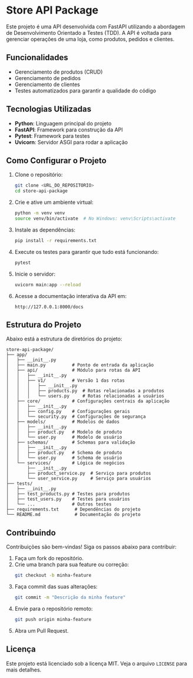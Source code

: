 # Store API Package

Este projeto é uma API desenvolvida com FastAPI utilizando a abordagem de Desenvolvimento Orientado a Testes (TDD). A API é voltada para gerenciar operações de uma loja, como produtos, pedidos e clientes.

## Funcionalidades

- Gerenciamento de produtos (CRUD)
- Gerenciamento de pedidos
- Gerenciamento de clientes
- Testes automatizados para garantir a qualidade do código

## Tecnologias Utilizadas

- **Python**: Linguagem principal do projeto
- **FastAPI**: Framework para construção da API
- **Pytest**: Framework para testes
- **Uvicorn**: Servidor ASGI para rodar a aplicação

## Como Configurar o Projeto

1. Clone o repositório:
   ```bash
   git clone <URL_DO_REPOSITORIO>
   cd store-api-package
   ```

2. Crie e ative um ambiente virtual:
   ```bash
   python -m venv venv
   source venv/bin/activate  # No Windows: venv\Scripts\activate
   ```

3. Instale as dependências:
   ```bash
   pip install -r requirements.txt
   ```

4. Execute os testes para garantir que tudo está funcionando:
   ```bash
   pytest
   ```

5. Inicie o servidor:
   ```bash
   uvicorn main:app --reload
   ```

6. Acesse a documentação interativa da API em:
   ```
   http://127.0.0.1:8000/docs
   ```

## Estrutura do Projeto

Abaixo está a estrutura de diretórios do projeto:

```
store-api-package/
├── app/
│   ├── __init__.py
│   ├── main.py          # Ponto de entrada da aplicação
│   ├── api/             # Módulo para rotas da API
│   │   ├── __init__.py
│   │   ├── v1/          # Versão 1 das rotas
│   │   │   ├── __init__.py
│   │   │   ├── products.py  # Rotas relacionadas a produtos
│   │   │   └── users.py     # Rotas relacionadas a usuários
│   ├── core/            # Configurações centrais da aplicação
│   │   ├── __init__.py
│   │   ├── config.py    # Configurações gerais
│   │   └── security.py  # Configurações de segurança
│   ├── models/          # Modelos de dados
│   │   ├── __init__.py
│   │   ├── product.py   # Modelo de produto
│   │   └── user.py      # Modelo de usuário
│   ├── schemas/         # Schemas para validação
│   │   ├── __init__.py
│   │   ├── product.py   # Schema de produto
│   │   └── user.py      # Schema de usuário
│   └── services/        # Lógica de negócios
│       ├── __init__.py
│       ├── product_service.py  # Serviço para produtos
│       └── user_service.py     # Serviço para usuários
├── tests/
│   ├── __init__.py
│   ├── test_products.py # Testes para produtos
│   ├── test_users.py    # Testes para usuários
│   └── ...              # Outros testes
├── requirements.txt      # Dependências do projeto
└── README.md             # Documentação do projeto
```

## Contribuindo

Contribuições são bem-vindas! Siga os passos abaixo para contribuir:

1. Faça um fork do repositório.
2. Crie uma branch para sua feature ou correção:
   ```bash
   git checkout -b minha-feature
   ```
3. Faça commit das suas alterações:
   ```bash
   git commit -m "Descrição da minha feature"
   ```
4. Envie para o repositório remoto:
   ```bash
   git push origin minha-feature
   ```
5. Abra um Pull Request.

## Licença

Este projeto está licenciado sob a licença MIT. Veja o arquivo `LICENSE` para mais detalhes.
